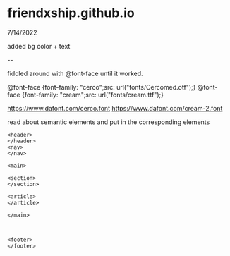 # friendxship.github.io
 
7/14/2022

added bg color + text

--

fiddled around with @font-face until it worked.

@font-face {font-family: "cerco";src: url("fonts/Cercomed.otf");}
@font-face {font-family: "cream";src: url("fonts/cream.ttf");}

https://www.dafont.com/cerco.font
https://www.dafont.com/cream-2.font

read about semantic elements and put in the corresponding elements

	<header>
	</header>
	<nav>
	</nav>
	
	<main>
	
	<section>
	</section>	

	<article>
	</article>
		
	</main>
	
	
		
	<footer>
	</footer>
